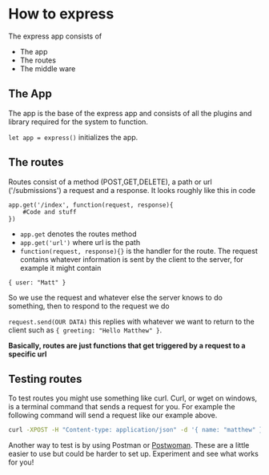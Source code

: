 # How to express

The express app consists of
- The app
- The routes
- The middle ware

## The App

The app is the base of the express app and consists of all the plugins and library required for the system to function.

`let app = express()` initializes the app.

## The routes

Routes consist of a method (POST,GET,DELETE), a path or url ('/submissions') a request and a response. It looks roughly like this in code

```
app.get('/index', function(request, response){
    #Code and stuff
})
```

- `app.get` denotes the routes method
- `app.get('url')` where url is the path
- `function(request, response){}` is the handler for the route. The request contains whatever information is sent by the client to the server, for example it might contain 

```
{ user: "Matt" }
```

So we use the request and whatever else the server knows to do something, then to respond to the request we do 

`request.send(OUR DATA)` this replies with whatever we want to return to the client such as `{ greeting: "Hello Matthew" }`. 

**Basically, routes are just functions that get triggered by a request to a specific url**

## Testing routes

To test routes you might use something like curl. Curl, or wget on windows, is a terminal command that sends a request for you. For example the following command will send a request like our example above. 

```bash
curl -XPOST -H "Content-type: application/json" -d '{ name: "matthew" }' 'localhost:3000'
```

Another way to test is by using Postman or [Postwoman](https://postwoman.io/). These are a little easier to use but could be harder to set up. Experiment and see what works for you!